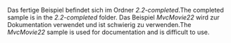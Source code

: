 <span data-ttu-id="eab7c-101">Das fertige Beispiel befindet sich im Ordner *2.2-completed*.</span><span class="sxs-lookup"><span data-stu-id="eab7c-101">The completed sample is in the *2.2-completed* folder.</span></span> <span data-ttu-id="eab7c-102">Das Beispiel *MvcMovie22* wird zur Dokumentation verwendet und ist schwierig zu verwenden.</span><span class="sxs-lookup"><span data-stu-id="eab7c-102">The *MvcMovie22* sample is used for documentation and is difficult to use.</span></span>